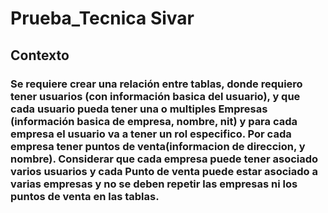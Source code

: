 # Prueba_Tecnica Sivar

## Contexto

### Se requiere crear una relación entre tablas, donde requiero tener usuarios (con información basica del usuario), y que cada usuario pueda tener una o multiples Empresas (información basica de empresa, nombre, nit) y para cada empresa el usuario va a tener un rol especifico. Por cada empresa tener puntos de venta(informacion de direccion, y nombre). Considerar que cada empresa puede tener asociado varios usuarios y cada Punto de venta puede estar asociado a varias empresas y no se deben repetir las empresas ni los puntos de venta en las tablas.